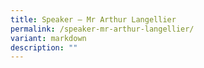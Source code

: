 ```yaml
---
title: Speaker – Mr Arthur Langellier
permalink: /speaker-mr-arthur-langellier/
variant: markdown
description: ""
---
```

